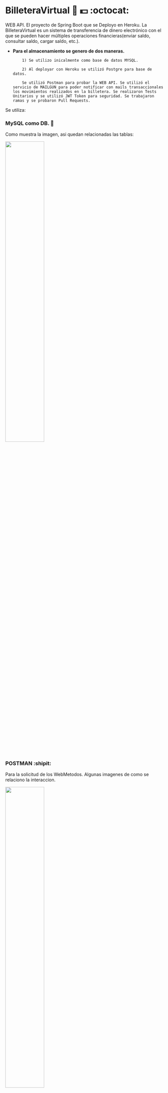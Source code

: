 # BilleteraVirtual  :purse: :dollar: :octocat:

WEB API. El proyecto de Spring Boot que se Deployo en Heroku. La BilleteraVirtual es un sistema de transferencia de dinero electrónico con el que se pueden hacer múltiples operaciones financieras(enviar saldo, consultar saldo, cargar saldo, etc.). 

* **Para el almacenamiento se genero de dos maneras.** 

    ```
        1) Se utilizo inicalmente como base de datos MYSQL. 

        2) Al deployar con Heroku se utilizó Postgre para base de datos.

        Se utilizó Postman para probar la WEB API. Se utilizó el servicio de MAILGUN para poder notificar con mails transaccionales los movimientos realizados en la billetera. Se realizaron Tests Unitarios y se utilizó JWT Token para seguridad. Se trabajaron ramas y se probaron Pull Requests.
    ```
 

Se utiliza:
### MySQL como DB. :open_file_folder:
Como muestra la imagen, asi quedan relacionadas las tablas:

<div style="width: 100%">
 <img width="49.15%" src="https://github.com/Stephaaniie/BilleteraVirtual/blob/master/src/main/resources/img/diagramaDeBaseDato.png"/>
</div>

### POSTMAN :shipit:
Para la solicitud de los WebMetodos.
Algunas imagenes de como se relaciono la interaccion.

<div style="width: 100%">
 <img width="49.15%" src="https://github.com/Stephaaniie/BilleteraVirtual/blob/master/src/main/resources/img/Postman.png"/>
</div>

A continuacion del mismo se adjuntara el acceso a los request de Postman.

<a href="https://documenter.getpostman.com/view/12223320/T1DtfbSd?version=latest" target="_blank">ACCESO REQUEST POSTMAN<a>

### MAILGUM :mailbox: :love_letter:
Para poder notificar con mails el login del usuario o los intentos fallidos, ademas de notificar cada transacción que realiza el usuario.
Ejemplo de como llegaron las alertas al email autorizado desde Mailgun.

<div style="width: 100%">
 <img width="49.15%" src="https://github.com/Stephaaniie/BilleteraVirtual/blob/master/src/main/resources/img/EMAIL.png"/>
</div>

### HEROKU :computer:
Se deployó con Heroku con Postgre para base de datos.
<a href="https://scbilleteravirtual.herokuapp.com/" target="_blank">API scbilleteravirtual<a>

### Pre-requisitos 📋

* **Tener instalado**
    ```
        JAVA 11
        MAVEN 3.6.0
    ```

### Instalación 🔧
     El proyecto tiene integrada la carpeta de .mnv por lo cual se instalara automaticamente Maven.
     Para la ejecucion del proyecto debera ejecutar:
        - mvn clean (limpiar el target).
        - mvn verify (Verifica que todas las dependencias esten instaladas correctamente).
        - mvn compile (Compila el proyecto).

[![Codacy Badge](https://app.codacy.com/project/badge/Grade/347448a36dc446868baf39c9a37852b5)](https://www.codacy.com/manual/Stephaaniie/BilleteraVirtual?utm_source=github.com&amp;utm_medium=referral&amp;utm_content=Stephaaniie/BilleteraVirtual&amp;utm_campaign=Badge_Grade)
[![Codacy Badge](https://api.codacy.com/project/badge/Coverage/1c524e61cd8640e79b80d406eda8754b)](https://www.codacy.com/manual/Stephaaniie/Stephix?utm_source=github.com&amp;utm_medium=referral&amp;utm_content=Stephaaniie/Stephix&amp;utm_campaign=Badge_Coverage)
[![Maven Central](https://maven-badges.herokuapp.com/maven-central/com.codacy/codacy-coverage-reporter/badge.svg)](https://maven-badges.herokuapp.com/maven-central/com.codacy/codacy-coverage-reporter)

